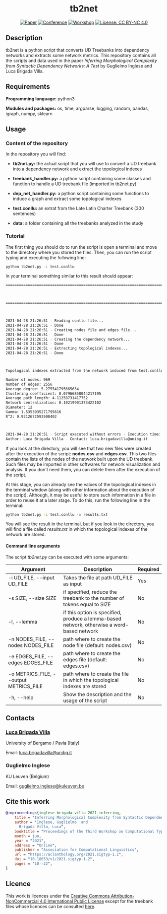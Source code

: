 <div align="center">

# tb2net

[![Paper](http://img.shields.io/badge/paper-ACL--anthology-B31B1B.svg)](https://aclanthology.org/2021.sigtyp-1.2/)
[![Conference](https://img.shields.io/badge/conference-NAACL--2021-blue.svg)](https://2021.naacl.org/)
[![Workshop](https://img.shields.io/badge/workshop-SIGTYP--2021-orange.svg)](https://sigtyp.github.io/workshop.html)
[![License: CC BY-NC 4.0](https://img.shields.io/badge/License-CC%20BY--NC%204.0-lightgrey.svg)](https://creativecommons.org/licenses/by-nc/4.0/)

</div>

## Description

tb2net is a python script that converts UD Treebanks into dependency networks and extracts some network metrics. This repository
contains all the scripts and data used in the paper *Inferring Morphological Complexity from Syntactic Dependency Networks: A Test* by
Guglielmo Inglese and Luca Brigada Villa.

## Requirements

**Programming language:** python3

**Modules and packages:** os, time, argparse, logging, random, pandas, igraph, numpy, sklearn

## Usage

### Content of the repository

In the repository you will find:

* **tb2net.py:** the actual script that you will use to convert a UD treebank into a dependency network and extract the topological indexes

* **treebank_handler.py:** a python script containing some classes and function to handle a UD treebank file (imported in tb2net.py)

* **dep_net_handler.py:** a python script containing some functions to induce a graph and extract some topological indexes

* **test.conllu:** an extrat from the Late Latin Charter Treebank (300 sentences)

* **data:** a folder containing all the treebanks analyzed in the study

### Tutorial

The first thing you should do to run the script is open a terminal and move to the directory where you stored the files. Then, you can run the script typing and executing the following line:

```bash
python tb2net.py -i test.conllu
```

In your terminal something similar to this result should appear:

```bash
======================================================================================================================================================

                                                                        tb2net                                                                        

======================================================================================================================================================



2021-04-28 21:26:51 - Reading conllu file...
2021-04-28 21:26:51 - Done
2021-04-28 21:26:51 - Creating nodes file and edges file...
2021-04-28 21:26:51 - Done
2021-04-28 21:26:51 - Creating the dependency network...
2021-04-28 21:26:51 - Done
2021-04-28 21:26:51 - Extracting topological indexes...
2021-04-28 21:26:51 - Done



Topological indexes extracted from the network induced from test.conllu:

Number of nodes: 969
Number of edges: 2556
Average degree: 5.275541795665634
Clustering coefficient: 0.07966858044217195
Average path length: 4.11258731417752
Network centralization: 0.10219901373422102
Diameter: 12
Gamma: 1.5353935271795616
R^2: 0.9212672593500402



2021-04-28 21:26:51 - Script executed without errors - Execution time: 0.52 seconds
Author: Luca Brigada Villa - Contact: luca.brigadavilla@unibg.it
```

If you look at the directory, you will see that two new files were created after the execution of the script: **nodes.csv** and **edges.csv**. This two files contain the lists of the nodes of the network built upon the UD treebank. Such files may be imported in other softwares for network visualization and analysis. If you don't need them, you can delete them after the execution of the script.

At this stage, you can already see the values of the topological indexes in the terminal window (along with other information about the execution of the script). Although, it may be useful to store such information in a file in order to reuse it at a later stage. To do this, run the following line in the terminal:

```bash
python tb2net.py -i test.conllu -o results.txt
```

You will see the result in the terminal, but if you look in the directory, you will find a file called _results.txt_ in which the topological indexes of the network are stored.

#### Command line arguments

The script _tb2net.py_ can be executed with some arguments:

Argument | Description | Required
-------- | ----------- | --------
-i UD\_FILE, --input UD\_FILE | Takes the file at path UD\_FILE as input | Yes
-s SIZE, --size SIZE | if specified, reduce the treebank to the number of tokens equal to SIZE | No
-l, --lemma | if this option is specified, produce a lemma-based network, otherwise a word-based network | No
-n NODES\_FILE, --nodes NODES\_FILE | path where to create the node file (default: nodes.csv) | No
-e EDGES\_FILE, --edges EDGES\_FILE | path where to create the edges file (default: edges.csv) | No
-o METRICS\_FILE, --output METRICS\_FILE | path where to create the file in which the topological indexes are stored | No
-h, --help | Show the description and the usage of the script | No


## Contacts

### [Luca Brigada Villa](bavagliladri.github.io)

University of Bergamo / Pavia (Italy)

Email: luca.brigadavilla@unibg.it

### Guglielmo Inglese

KU Leuven (Belgium)

Email: guglielmo.inglese@kuleuven.be

## Cite this work
```bibtex
@inproceedings{inglese-brigada-villa-2021-inferring,
    title = "Inferring Morphological Complexity from Syntactic Dependency Networks: A Test",
    author = "Inglese, Guglielmo  and
      Brigada Villa, Luca",
    booktitle = "Proceedings of the Third Workshop on Computational Typology and Multilingual NLP",
    month = jun,
    year = "2021",
    address = "Online",
    publisher = "Association for Computational Linguistics",
    url = "https://aclanthology.org/2021.sigtyp-1.2",
    doi = "10.18653/v1/2021.sigtyp-1.2",
    pages = "10--22",
}
```

## Licence

This work is licences under the [Creative Commons Attribution-NonCommercial 4.0 International Public License](https://creativecommons.org/licenses/by-nc/4.0/legalcode)
except for the treebank files whose licences can be consulted [here](https://lindat.mff.cuni.cz/repository/xmlui/page/licence-UD-2.1).